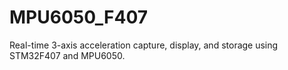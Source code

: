 # MPU6050_F407
Real-time 3-axis acceleration capture, display, and storage using STM32F407 and MPU6050.
